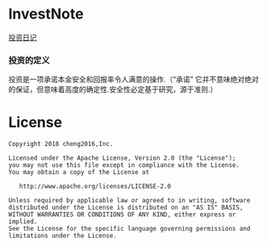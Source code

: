 # InvestNote

[投资日记](note/note201803.md)



### 投资的定义

投资是一项承诺本金安全和回报率令人满意的操作.（“承诺” 它并不意味绝对绝对的保证，但意味着高度的确定性.安全性必定基于研究，源于准则.）





# License

    Copyright 2018 cheng2016,Inc.

    Licensed under the Apache License, Version 2.0 (the "License");
    you may not use this file except in compliance with the License.
    You may obtain a copy of the License at

       http://www.apache.org/licenses/LICENSE-2.0

    Unless required by applicable law or agreed to in writing, software
    distributed under the License is distributed on an "AS IS" BASIS,
    WITHOUT WARRANTIES OR CONDITIONS OF ANY KIND, either express or implied.
    See the License for the specific language governing permissions and
    limitations under the License.
